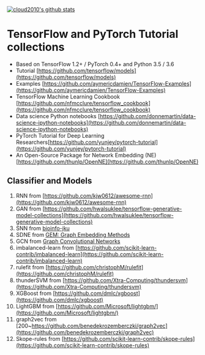 [![cloud2010's github stats](https://github-readme-stats.vercel.app/api?username=cloud2010)](https://github.com/anuraghazra/github-readme-stats)
# TensorFlow and PyTorch Tutorial collections

- Based on TensorFlow 1.2+ / PyTorch 0.4+ and Python 3.5 / 3.6
- Tutorial [https://github.com/tensorflow/models](https://github.com/tensorflow/models)
- Examples [https://github.com/aymericdamien/TensorFlow-Examples](https://github.com/aymericdamien/TensorFlow-Examples)
- TensorFlow Machine Learning Cookbook [https://github.com/nfmcclure/tensorflow_cookbook](https://github.com/nfmcclure/tensorflow_cookbook)
- Data science Python notebooks [https://github.com/donnemartin/data-science-ipython-notebooks](https://github.com/donnemartin/data-science-ipython-notebooks)
- PyTorch Tutorial for Deep Learning Researchers[https://github.com/yunjey/pytorch-tutorial](https://github.com/yunjey/pytorch-tutorial)
- An Open-Source Package for Network Embedding (NE)[https://github.com/thunlp/OpenNE](https://github.com/thunlp/OpenNE)

## Classifier and Models

1. RNN from [https://github.com/kjw0612/awesome-rnn](https://github.com/kjw0612/awesome-rnn)
2. GAN from [https://github.com/hwalsuklee/tensorflow-generative-model-collections](https://github.com/hwalsuklee/tensorflow-generative-model-collections)
3. SNN from [bioinfo-jku](https://github.com/bioinf-jku/SNNs/blob/master/README.md)
4. SDNE from [GEM: Graph Embedding Methods](https://github.com/palash1992/GEM)
5. GCN from [Graph Convolutional Networks](https://github.com/tkipf/gcn)
6. imbalanced-learn from [https://github.com/scikit-learn-contrib/imbalanced-learn](https://github.com/scikit-learn-contrib/imbalanced-learn)
7. rulefit from [https://github.com/christophM/rulefit](https://github.com/christophM/rulefit)
8. thunderSVM from [https://github.com/Xtra-Computing/thundersvm](https://github.com/Xtra-Computing/thundersvm)
9. XGBoost from [https://github.com/dmlc/xgboost](https://github.com/dmlc/xgboost)
10. LightGBM from [https://github.com/Microsoft/lightgbm/](https://github.com/Microsoft/lightgbm/)
11. graph2vec from [200~https://github.com/benedekrozemberczki/graph2vec](https://github.com/benedekrozemberczki/graph2vec)
12. Skope-rules from [https://github.com/scikit-learn-contrib/skope-rules](https://github.com/scikit-learn-contrib/skope-rules)
